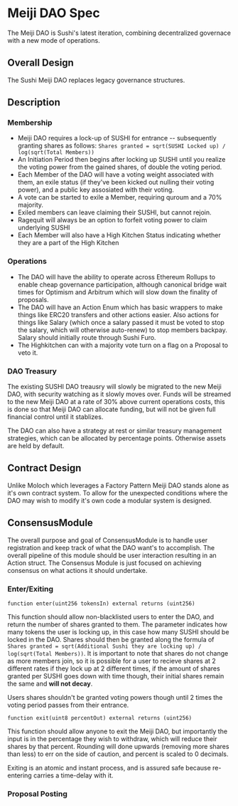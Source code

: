 # Meiji DAO Spec

The Meiji DAO is Sushi's latest iteration, combining decentralized governace with a new mode of operations. 

## Overall Design

The Sushi Meiji DAO replaces legacy governance structures.

## Description

### Membership

- Meiji DAO requires a lock-up of SUSHI for entrance -- subsequently granting shares as follows: `Shares granted = sqrt(SUSHI Locked up) / log(sqrt(Total Members))`
- An Initiation Period then begins after locking up SUSHI until you realize the voting power from the gained shares, of double the voting period.
- Each Member of the DAO will have a voting weight associated with them, an exile status (if they've been kicked out nulling their voting power), and a public key assosiated with their voting.
- A vote can be started to exile a Member, requiring quroum and a 70% majority.
- Exiled members can leave claiming their SUSHI, but cannot rejoin.
- Ragequit will always be an option to forfeit voting power to claim underlying SUSHI
- Each Member will also have a High Kitchen Status indicating whether they are a part of the High Kitchen

### Operations
- The DAO will have the ability to operate across Ethereum Rollups to enable cheap governance participation, although canonical bridge wait times for Optimism and Arbitrum which will slow down the finality of proposals.
- The DAO will have an Action Enum which has basic wrappers to make things like ERC20 transfers and other actions easier. Also actions for things like Salary (which once a salary passed it must be voted to stop the salary, which will otherwise auto-renew) to stop members backpay. Salary should initially route through Sushi Furo.
- The Highkitchen can with a majority vote turn on a flag on a Proposal to veto it. 

### DAO Treasury

The existing SUSHI DAO treausry will slowly be migrated to the new Meiji DAO, with security watching as it slowly moves over. Funds will be streamed to the new Meiji DAO at a rate of 30% above current operations costs, this is done so that Meiji DAO can allocate funding, but will not be given full financial control until it stablizes.

The DAO can also have a strategy at rest or similar treasury management strategies, which can be allocated by percentage points. Otherwise assets are held by default.

## Contract Design

Unlike Moloch which leverages a Factory Pattern Meiji DAO stands alone as it's own contract system. To allow for the unexpected conditions where the DAO may wish to modify it's own code a modular system is designed.

## ConsensusModule

The overall purpose and goal of ConsensusModule is to handle user registration and keep track of what the DAO want's to accomplish. The overall pipeline of this module should be user interaction resulting in an Action struct. The Consensus Module is just focused on achieving consensus on what actions it should undertake.

### Enter/Exiting

`function enter(uint256 tokensIn) external returns (uint256)`

This function should allow non-blacklisted users to enter the DAO, and return the number of shares granted to them. The parameter indicates how many tokens the user is locking up, in this case how many SUSHI should be locked in the DAO. Shares should then be granted along the formula of `Shares granted = sqrt(Additional Sushi they are locking up) / log(sqrt(Total Members))`. It is important to note that shares do not change as more members join, so it is possible for a user to recieve shares at 2 different rates if they lock up at 2 different times, if the amount of shares granted per SUSHI goes down with time though, their initial shares remain the same and **will not decay**.

Users shares shouldn't be granted voting powers though until 2 times the voting period passes from their entrance.

`function exit(uint8 percentOut) external returns (uint256)`

This function should allow anyone to exit the Meiji DAO, but importantly the input is in the percentage they wish to withdraw, which will reduce their shares by that percent. Rounding will done upwards (removing more shares than less) to err on the side of caution, and percent is scaled to 0 decimals.

Exiting is an atomic and instant process, and is assured safe because re-entering carries a time-delay with it.

### Proposal Posting

